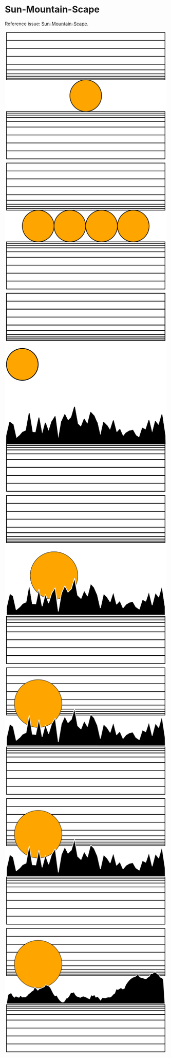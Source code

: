 # Sun-Mountain-Scape

Reference issue:
[Sun-Mountain-Scape](https://github.com/silky/fashion/issues/146).


![](images/a.svg)
![](images/b.svg)
![](images/c.svg)
![](images/d.svg)
![](images/e.svg)
![](images/f.svg)
![](images/g.svg)

